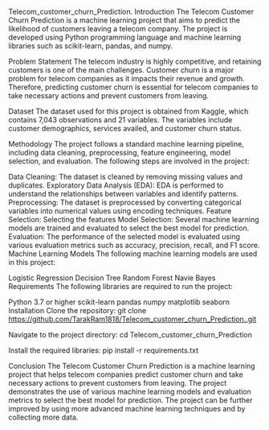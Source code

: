 Telecom_customer_churn_Prediction.
Introduction The Telecom Customer Churn Prediction is a machine learning project that aims to predict the likelihood of customers leaving a telecom company. The project is developed using Python programming language and machine learning libraries such as scikit-learn, pandas, and numpy.

Problem Statement The telecom industry is highly competitive, and retaining customers is one of the main challenges. Customer churn is a major problem for telecom companies as it impacts their revenue and growth. Therefore, predicting customer churn is essential for telecom companies to take necessary actions and prevent customers from leaving.

Dataset The dataset used for this project is obtained from Kaggle, which contains 7,043 observations and 21 variables. The variables include customer demographics, services availed, and customer churn status.

Methodology The project follows a standard machine learning pipeline, including data cleaning, preprocessing, feature engineering, model selection, and evaluation. The following steps are involved in the project:

Data Cleaning: The dataset is cleaned by removing missing values and duplicates.
Exploratory Data Analysis (EDA): EDA is performed to understand the relationships between variables and identify patterns.
Preprocessing: The dataset is preprocessed by converting categorical variables into numerical values using encoding techniques.
Feature Selection: Selecting the features
Model Selection: Several machine learning models are trained and evaluated to select the best model for prediction.
Evaluation: The performance of the selected model is evaluated using various evaluation metrics such as accuracy, precision, recall, and F1 score.
Machine Learning Models The following machine learning models are used in this project:

Logistic Regression
Decision Tree
Random Forest
Navie Bayes
Requirements The following libraries are required to run the project:

Python 3.7 or higher
scikit-learn
pandas
numpy
matplotlib
seaborn
Installation Clone the repository:
git clone https://github.com/TarakRam1818/Telecom_customer_churn_Prediction..git

Navigate to the project directory: cd Telecom_customer_churn_Prediction

Install the required libraries: pip install -r requirements.txt

Conclusion The Telecom Customer Churn Prediction is a machine learning project that helps telecom companies predict customer churn and take necessary actions to prevent customers from leaving. The project demonstrates the use of various machine learning models and evaluation metrics to select the best model for prediction. The project can be further improved by using more advanced machine learning techniques and by collecting more data.
